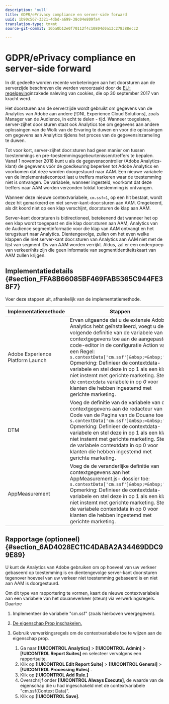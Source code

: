```yaml
---
description: 'null'
title: GDPR/ePrivacy compliance en server-side forward
uuid: 1b90c567-3321-4dbd-a699-38c04e809fa4
translation-type: tm+mt
source-git-commit: 16ba0b12e0f70112f4c10804d0a13c278388ecc2

---
```



# GDPR/ePrivacy compliance en server-side forward

In dit gedeelte worden recente verbeteringen aan het doorsturen aan de serverzijde beschreven die werden veroorzaakt door de [EU-regelgeving](https://ec.europa.eu/ipg/basics/legal/cookies/index_en.htm)inzakede naleving van cookies, die op 30 september 2017 van kracht werd.

Het doorsturen aan de serverzijde wordt gebruikt om gegevens van de Analytics van Adobe aan andere [!DNL Experience Cloud Solutions], zoals Manager van de Audience, in echt te delen - tijd. Wanneer toegelaten, server-zijhet door:sturen staat ook Analytics toe om gegevens aan andere oplossingen van de Wolk van de Ervaring te duwen en voor die oplossingen om gegevens aan Analytics tijdens het proces van de gegevensinzameling te duwen.

Tot voor kort, server-zijhet door:sturen had geen manier om tussen toestemmings en pre-toestemmingsgebeurtenissen/treffers te bepalen. Vanaf 1 november 2018 kunt u als de gegevenscontroller (Adobe Analytics-klant) de gegevens vóór de goedkeuring beperken tot Adobe Analytics en voorkomen dat deze worden doorgestuurd naar AAM. Een nieuwe variabele van de implementatiecontext laat u treffers markeren waar de toestemming niet is ontvangen. De variabele, wanneer ingesteld, voorkomt dat deze treffers naar AAM worden verzonden totdat toestemming is ontvangen.

Wanneer deze nieuwe contextvariabele, `cm.ssf=1`, op een hit bestaat, wordt deze hit gemarkeerd en niet server-kant-door:sturen aan AAM. Omgekeerd, als dit koord niet op een klap verschijnt, door:sturen de klap aan AAM.

Server-kant door:sturen is bidirectioneel, betekenend dat wanneer het op een klap wordt toegepast en die klap door:sturen aan AAM, Analytics van de Audience segmentinformatie voor die klap van AAM ontvangt en het terugstuurt naar Analytics. Dientengevolge, zullen om het even welke klappen die niet server-kant door:sturen van Analytics aan AAM niet met de lijst van segment IDs van AAM worden verrijkt. Aldus, zal er een ondergroep van verkeer/hits zijn die geen informatie van segmentidentiteitskaart van AAM zullen krijgen.

## Implementatiedetails {#section_FFA8B66085BF469FAB5365C944FE38F7}

Voer deze stappen uit, afhankelijk van de implementatiemethode.

| Implementatiemethode | Stappen |
|--- |--- |
| Adobe Experience Platform Launch | Ervan uitgaande dat u de extensie Adobe Analytics hebt geïnstalleerd, voegt u de volgende definitie van de variabele van de contextgegevens toe aan de aangepaste code-editor in de configuratie Action van een Regel: <br/>`s.contextData['cm.ssf']&nbsp;=&nbsp;'1' ` <br/>Opmerking:  Definieer de contextdata-variabele en stel deze in op 1 als een klant niet instemt met gerichte marketing. Stel de `contextdata` variabele in op *0* voor klanten die hebben ingestemd met gerichte marketing. |
| DTM | Voeg de definitie van de variabele van de contextgegevens aan de redacteur van de Code van de Pagina van de Douane toe: <br/>`s.contextData['cm.ssf']&nbsp;=&nbsp;'1' ` <br/>Opmerking:  Definieer de contextdata-variabele en stel deze in op 1 als een klant niet instemt met gerichte marketing. Stel de variabele contextdata in op 0 voor klanten die hebben ingestemd met gerichte marketing. |
| AppMeasurement | Voeg de de veranderlijke definitie van contextgegevens aan het AppMeasurement.js- dossier toe:  <br/>`s.contextData['cm.ssf']&nbsp;=&nbsp;'1' ` <br/>Opmerking:  Definieer de contextdata-variabele en stel deze in op 1 als een klant niet instemt met gerichte marketing. Stel de variabele contextdata in op 0 voor klanten die hebben ingestemd met gerichte marketing. |

## Rapportage (optioneel) {#section_6AD4028EC11C4DABA2A34469DDC99E89}

U kunt de Analytics van Adobe gebruiken om op hoeveel van uw verkeer gebaseerd op toestemming is en dientengevolge server-kant door:sturen tegenover hoeveel van uw verkeer niet toestemming gebaseerd is en niet aan AAM is doorgestuurd.

Om dit type van rapportering te vormen, kaart de nieuwe contextvariabele aan een variabele van het douaneverkeer (steun) via verwerkingsregels. Daartoe

1. Implementeer de variabele &quot;cm.ssf&quot; (zoals hierboven weergegeven).
1. [De eigenschap Prop inschakelen.](/help/admin/admin/c-traffic-variables/traffic-var.md)
1. Gebruik verwerkingsregels om de contextvariabele toe te wijzen aan de eigenschap prop.

   1. Ga naar **[!UICONTROL Analytics]** > **[!UICONTROL Admin]** > **[!UICONTROL Report Suites]** en selecteer vervolgens een rapportsuite.
   1. Klik op  **[!UICONTROL Edit Report Suite]** > **[!UICONTROL General]** > **[!UICONTROL Processing Rules]** .
   1. Klik op **[!UICONTROL Add Rule.]**
   1. Overschrijf onder **[!UICONTROL Always Execute]**, de waarde van de eigenschap die u had ingeschakeld met de contextvariabele &quot;cm.ssf(Context Data)&quot;.
   1. Klik op **[!UICONTROL Save]**.

